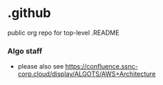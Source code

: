# .github
public org repo for top-level .README

### Algo staff

- please also see https://confluence.ssnc-corp.cloud/display/ALGOTS/AWS+Architecture
